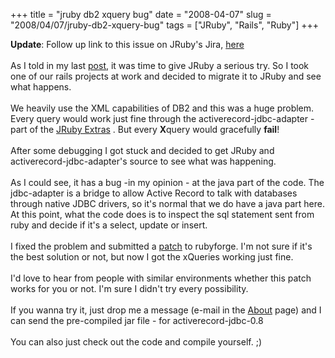 +++ 
title = "jruby db2 xquery bug"
date = "2008-04-07"
slug = "2008/04/07/jruby-db2-xquery-bug"
tags = ["JRuby", "Rails", "Ruby"]
+++

<p>
<strong>Update</strong>: Follow up link to this issue on JRuby's Jira, <a href="http://jira.codehaus.org/browse/JRUBY-2430">here</a><br><br>As I told in my last <a href="http://leonardoborges.com/writings/2008/04/04/qcon-2008-slides-available/">post</a>, it was time to give JRuby a serious try. So I took one of our rails projects at work and decided to migrate it to JRuby and see what happens.<br><br>We heavily use the XML capabilities of DB2 and this was a huge problem. Every query would work just fine through the activerecord-jdbc-adapter - part of the <a href="http://rubyforge.org/projects/jruby-extras">JRuby Extras</a> . But every <strong>X</strong>query would gracefully <strong>fail</strong>!<br><br>After some debugging I got stuck and decided to get JRuby and activerecord-jdbc-adapter's source to see what was happening.<br><br>As I could see, it has a bug -in my opinion - at the java part of the code. The jdbc-adapter is a bridge to allow Active Record to talk with databases through native JDBC drivers, so it's normal that we do have a java part here. At this point, what the code does is to inspect the sql statement sent from ruby and decide if it's a select, update or insert.<br><br>I fixed the problem and submitted a <a href="http://rubyforge.org/tracker/index.php?func=detail&amp;aid=19340&amp;group_id=2014&amp;atid=7859">patch</a> to rubyforge. I'm not sure if it's the best solution or not, but now I got the xQueries working just fine.<br><br>I'd love to hear from people with similar environments whether this patch works for you or not. I'm sure I didn't try every possibility.<br><br>If you wanna try it, just drop me a message (e-mail in the <a href="http://leonardoborges.com/writings/about/">About</a> page) and I can send the pre-compiled jar file - for activerecord-jdbc-0.8<br><br>You can also just check out the code and compile yourself. ;)
</p>

